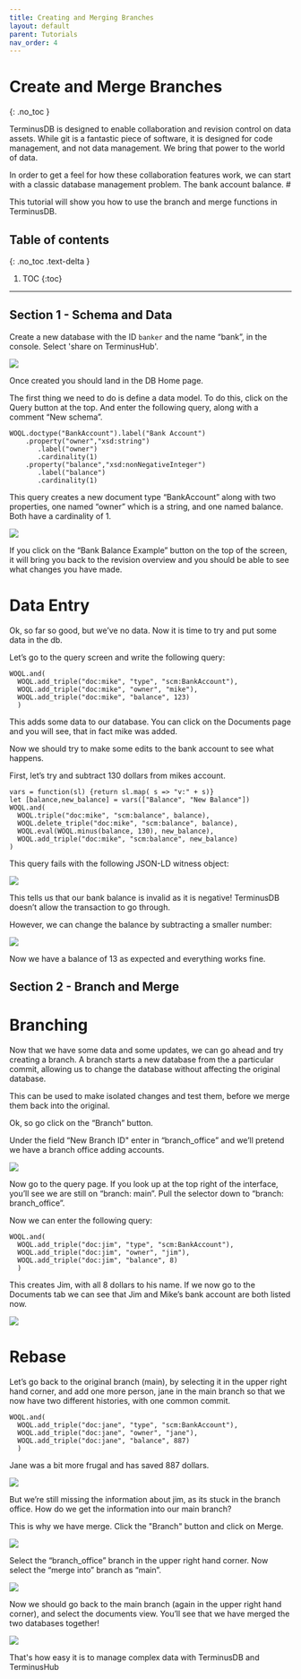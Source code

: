 ```yaml
---
title: Creating and Merging Branches
layout: default
parent: Tutorials
nav_order: 4
---
```

# Create and Merge Branches

{: .no_toc }

TerminusDB is designed to enable collaboration and revision control on data assets. While git is a fantastic piece of software, it is designed for code management, and not data management. We bring that power to the world of data.

In order to get a feel for how these collaboration features work, we can start with a classic database management problem. The bank account balance. #

This tutorial will show you how to use the branch and merge functions in TerminusDB.

## Table of contents

{: .no_toc .text-delta }

1. TOC
   {:toc}

- - -

## Section 1 - Schema and Data

Create a new database with the ID `banker` and the name “bank”, in the console. Select 'share on TerminusHub'. 

![](/docs/assets/uploads/bank-create.jpg)

Once created you should land in the DB Home page.

The first thing we need to do is define a data model. To do this, click on the Query button at the top. And enter the following query, along with a comment “New schema”.

```
WOQL.doctype("BankAccount").label("Bank Account")
    .property("owner","xsd:string")
       .label("owner")
       .cardinality(1)
    .property("balance","xsd:nonNegativeInteger")
       .label("balance")
       .cardinality(1)
```

This query creates a new document type “BankAccount” along with two properties, one named “owner” which is a string, and one named balance. Both have a cardinality of 1.

![](/docs/assets/uploads/new-schema.jpg)

If you click on the “Bank Balance Example” button on the top of the screen, it will bring you back to the revision overview and you should be able to see what changes you have made.

# Data Entry

Ok, so far so good, but we’ve no data. Now it is time to try and put some data in the db.

Let’s go to the query screen and write the following query:

```
WOQL.and(
  WOQL.add_triple("doc:mike", "type", "scm:BankAccount"),
  WOQL.add_triple("doc:mike", "owner", "mike"),
  WOQL.add_triple("doc:mike", "balance", 123)
  )
```

This adds some data to our database. You can click on the Documents page and you will see, that in fact mike was added.

Now we should try to make some edits to the bank account to see what happens.

First, let’s try and subtract 130 dollars from mikes account.

```
vars = function(sl) {return sl.map( s => "v:" + s)}
let [balance,new_balance] = vars(["Balance", "New Balance"])
WOQL.and(
  WOQL.triple("doc:mike", "scm:balance", balance),
  WOQL.delete_triple("doc:mike", "scm:balance", balance),
  WOQL.eval(WOQL.minus(balance, 130), new_balance),
  WOQL.add_triple("doc:mike", "scm:balance", new_balance)
)
```

This query fails with the following JSON-LD witness object:

![](/docs/assets/uploads/query-fail.jpg)

This tells us that our bank balance is invalid as it is negative! TerminusDB doesn’t allow the transaction to go through.

However, we can change the balance by subtracting a smaller number:

![](/docs/assets/uploads/result.jpg)

Now we have a balance of 13 as expected and everything works fine.

## Section 2 - Branch and Merge

# Branching

Now that we have some data and some updates, we can go ahead and try creating a branch. A branch starts a new database from the a particular commit, allowing us to change the database without affecting the original database.

This can be used to make isolated changes and test them, before we merge them back into the original.

Ok, so go click on the “Branch” button.

Under the field “New Branch ID" enter in “branch_office” and we’ll pretend we have a branch office adding accounts.

![](/docs/assets/uploads/create-branches-2.jpg)

Now go to the query page. If you look up at the top right of the interface, you’ll see we are still on “branch: main”. Pull the selector down to “branch: branch_office”.

Now we can enter the following query:

```
WOQL.and(
  WOQL.add_triple("doc:jim", "type", "scm:BankAccount"),
  WOQL.add_triple("doc:jim", "owner", "jim"),
  WOQL.add_triple("doc:jim", "balance", 8)
  )
```

This creates Jim, with all 8 dollars to his name. If we now go to the Documents tab we can see that Jim and Mike’s bank account are both listed now.

![](/docs/assets/uploads/branch-office.jpg)

# Rebase

Let’s go back to the original branch (main), by selecting it in the upper right hand corner, and add one more person, jane in the main branch so that we now have two different histories, with one common commit.

```
WOQL.and(
  WOQL.add_triple("doc:jane", "type", "scm:BankAccount"),
  WOQL.add_triple("doc:jane", "owner", "jane"),
  WOQL.add_triple("doc:jane", "balance", 887)
  )
```

Jane was a bit more frugal and has saved 887 dollars.

![](/docs/assets/uploads/main-branch.jpg)

But we’re still missing the information about jim, as its stuck in the branch office. How do we get the information into our main branch?

This is why we have merge. Click the "Branch" button and click on Merge. 

![](/docs/assets/uploads/create-branches.jpg)

Select the “branch_office” branch in the upper right hand corner. Now select the “merge into” branch as “main”. 

![](/docs/assets/uploads/merge-screen.jpg)

Now we should go back to the main branch (again in the upper right hand corner), and select the documents view. You’ll see that we have merged the two databases together!

![](/docs/assets/uploads/post-merge.jpg)

That's how easy it is to manage complex data with TerminusDB and TerminusHub